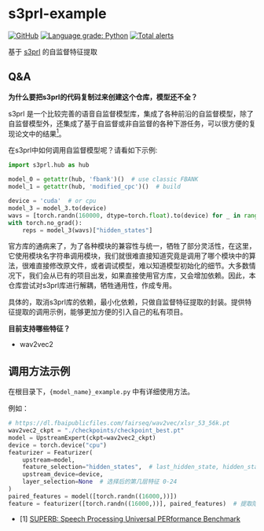 # s3prl-example

<a href="./LICENSE.txt"><img alt="GitHub" src="https://img.shields.io/github/license/kouyt5/rabbit-rpc-client"></a>
[![Language grade: Python](https://img.shields.io/lgtm/grade/python/g/kouyt5/s3prl-example.svg?logo=lgtm&logoWidth=18)](https://lgtm.com/projects/g/kouyt5/s3prl-example/context:python)
[![Total alerts](https://img.shields.io/lgtm/alerts/g/kouyt5/s3prl-example.svg?logo=lgtm&logoWidth=18)](https://lgtm.com/projects/g/kouyt5/s3prl-example/alerts/)

基于 [s3prl](https://github.com/s3prl/s3prl) 的自监督特征提取

## Q&A

**为什么要把s3prl的代码复制过来创建这个仓库，模型还不全？**

s3prl 是一个比较完善的语音自监督模型库，集成了各种前沿的自监督模型，除了自监督模型外，还集成了基于自监督或非自监督的各种下游任务，可以很方便的复现论文中的结果[<sup>1</sup>](#refer-anchor-1)。

在s3prl中如何调用自监督模型呢？请看如下示例:
```python
import s3prl.hub as hub

model_0 = getattr(hub, 'fbank')()  # use classic FBANK
model_1 = getattr(hub, 'modified_cpc')()  # build 

device = 'cuda'  # or cpu
model_3 = model_3.to(device)
wavs = [torch.randn(160000, dtype=torch.float).to(device) for _ in range(16)]
with torch.no_grad():
    reps = model_3(wavs)["hidden_states"]
```
官方库的通病来了，为了各种模块的兼容性与统一，牺牲了部分灵活性，在这里，它使用模块名字符串调用模块，我们就很难直接知道究竟是调用了哪个模块中的算法，很难直接修改原文件，或者调试模型，难以知道模型初始化的细节。大多数情况下，我们会从已有的项目出发，如果直接使用官方库，又会增加依赖。因此，本仓库尝试对s3prl库进行解耦，牺牲通用性，作成专用。

具体的，取消s3prl库的依赖，最小化依赖，只做自监督特征提取的封装。提供特征提取的调用示例，能够更加方便的引入自己的私有项目。

**目前支持哪些特征？**

+ wav2vec2

## 调用方法示例

在根目录下，`{model_name}_example.py` 中有详细使用方法。

例如：
```python
# https://dl.fbaipublicfiles.com/fairseq/wav2vec/xlsr_53_56k.pt
wav2vec2_ckpt = "./checkpoints/checkpoint_best.pt"
model = UpstreamExpert(ckpt=wav2vec2_ckpt)
device = torch.device("cpu")
featurizer = Featurizer(
    upstream=model,
    feature_selection="hidden_states",  # last_hidden_state, hidden_state_{0-24}
    upstream_device=device,
    layer_selection=None  # 选择后的第几层特征 0-24
)
paired_features = model([torch.randn((16000,))])
feature = featurizer([torch.randn((16000,))], paired_features)  # 提取隐藏层的加权和特征
```

<div id="refer-anchor-1"></div>

- [1] [SUPERB: Speech Processing Universal PERformance Benchmark](https://arxiv.org/abs/2105.01051)